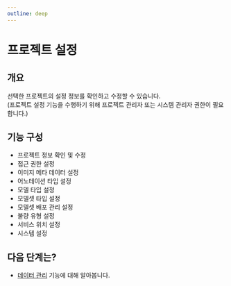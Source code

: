 ```yaml
---
outline: deep
---
```


# 프로젝트 설정


## 개요
선택한 프로젝트의 설정 정보를 확인하고 수정할 수 있습니다.  
(프로젝트 설정 기능을 수행하기 위해 프로젝트 관리자 또는 시스템 관리자 권한이 필요합니다.)


## 기능 구성
- 프로젝트 정보 확인 및 수정  
- 접근 권한 설정  
- 이미지 메타 데이터 설정  
- 어노테이션 타입 설정  
- 모델 타입 설정  
- 모델셋 타입 설정  
- 모델셋 배포 관리 설정  
- 불량 유형 설정  
- 서비스 위치 설정  
- 시스템 설정  


## 다음 단계는?
- [데이터 관리](./intro-dataset) 기능에 대해 알아봅니다.
